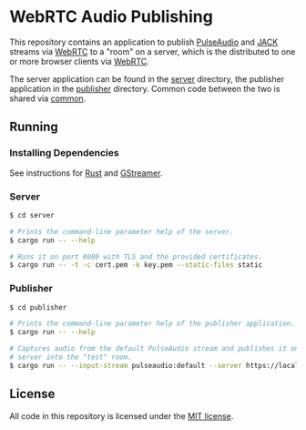# WebRTC Audio Publishing

This repository contains an application to publish [PulseAudio](https://www.freedesktop.org/wiki/Software/PulseAudio/) and
[JACK](https://jackaudio.org/) streams via [WebRTC](https://webrtc.org/) to a "room" on a server, which is the distributed
to one or more browser clients via [WebRTC](https://webrtc.org/).

The server application can be found in the [server](server) directory, the publisher application in the [publisher](publisher)
directory. Common code between the two is shared via [common](common).

## Running

### Installing Dependencies

See instructions for [Rust](https://rustup.rs) and [GStreamer](https://gstreamer.freedesktop.org).

### Server

```sh
$ cd server

# Prints the command-line parameter help of the server.
$ cargo run -- --help

# Runs it on port 8080 with TLS and the provided certificates.
$ cargo run -- -t -c cert.pem -k key.pem --static-files static
```

### Publisher

```sh
$ cd publisher

# Prints the command-line parameter help of the publisher application.
$ cargo run -- --help

# Captures audio from the default PulseAudio stream and publishes it on the given
# server into the "test" room.
$ cargo run -- --input-stream pulseaudio:default --server https://localhost:8080 --server-room "test"
```

## License

All code in this repository is licensed under the [MIT license](LICENSE).
